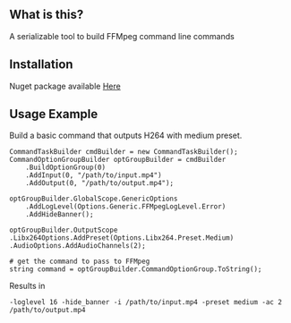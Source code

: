 ## What is this?
A serializable tool to build FFMpeg command line commands

## Installation
Nuget package available [Here](https://www.nuget.org/packages/StableCube.Media.FFMpeg.CommandBuilder/)

## Usage Example

Build a basic command that outputs H264 with medium preset.
```
CommandTaskBuilder cmdBuilder = new CommandTaskBuilder();
CommandOptionGroupBuilder optGroupBuilder = cmdBuilder
    .BuildOptionGroup(0)
    .AddInput(0, "/path/to/input.mp4")
    .AddOutput(0, "/path/to/output.mp4");

optGroupBuilder.GlobalScope.GenericOptions
    .AddLogLevel(Options.Generic.FFMpegLogLevel.Error)
    .AddHideBanner();

optGroupBuilder.OutputScope
.Libx264Options.AddPreset(Options.Libx264.Preset.Medium)
.AudioOptions.AddAudioChannels(2);

# get the command to pass to FFMpeg
string command = optGroupBuilder.CommandOptionGroup.ToString();
```

Results in
```
-loglevel 16 -hide_banner -i /path/to/input.mp4 -preset medium -ac 2 /path/to/output.mp4
```